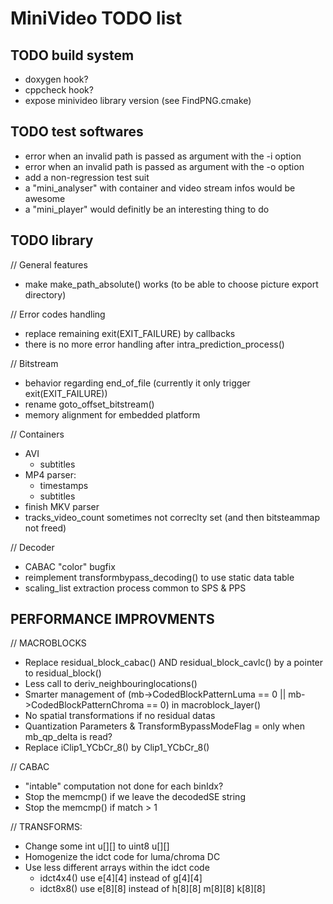 MiniVideo TODO list
===================

TODO build system
-----------------

- doxygen hook?
- cppcheck hook?
- expose minivideo library version (see FindPNG.cmake)

TODO test softwares
-------------------

- error when an invalid path is passed as argument with the -i option
- error when an invalid path is passed as argument with the -o option
- add a non-regression test suit
- a "mini_analyser" with container and video stream infos would be awesome
- a "mini_player" would definitly be an interesting thing to do

TODO library
------------

// General features
- make make_path_absolute() works (to be able to choose picture export directory)

// Error codes handling
- replace remaining exit(EXIT_FAILURE) by callbacks
- there is no more error handling after intra_prediction_process()

// Bitstream
- behavior regarding end_of_file (currently it only trigger exit(EXIT_FAILURE))
- rename goto_offset_bitstream()
- memory alignment for embedded platform

// Containers
- AVI
  - subtitles
- MP4 parser:
  - timestamps
  - subtitles
- finish MKV parser
- tracks_video_count sometimes not correclty set (and then bitsteammap not freed)

// Decoder
- CABAC "color" bugfix
- reimplement transformbypass_decoding() to use static data table
- scaling_list extraction process common to SPS & PPS

PERFORMANCE IMPROVMENTS
-----------------------

// MACROBLOCKS
- Replace residual_block_cabac() AND residual_block_cavlc() by a pointer to residual_block()
- Less call to deriv_neighbouringlocations()
- Smarter management of (mb->CodedBlockPatternLuma == 0 || mb->CodedBlockPatternChroma == 0) in macroblock_layer()
- No spatial transformations if no residual datas
- Quantization Parameters & TransformBypassModeFlag = only when mb_qp_delta is read?
- Replace iClip1_YCbCr_8() by Clip1_YCbCr_8()

// CABAC
- "intable" computation not done for each binIdx?
- Stop the memcmp() if we leave the decodedSE string
- Stop the memcmp() if match > 1

// TRANSFORMS:
- Change some int u[][] to uint8 u[][]
- Homogenize the idct code for luma/chroma DC
- Use less different arrays within the idct code
  - idct4x4() use e[4][4] instead of g[4][4]
  - idct8x8() use e[8][8] instead of h[8][8] m[8][8] k[8][8]
